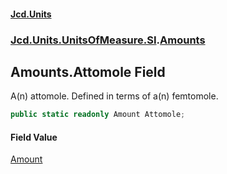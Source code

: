 #### [Jcd.Units](index.md 'index')
### [Jcd.Units.UnitsOfMeasure.SI](Jcd.Units.UnitsOfMeasure.SI.md 'Jcd.Units.UnitsOfMeasure.SI').[Amounts](Jcd.Units.UnitsOfMeasure.SI.Amounts.md 'Jcd.Units.UnitsOfMeasure.SI.Amounts')

## Amounts.Attomole Field

A(n) attomole. Defined in terms of a(n) femtomole.

```csharp
public static readonly Amount Attomole;
```

#### Field Value
[Amount](Jcd.Units.UnitTypes.Amount.md 'Jcd.Units.UnitTypes.Amount')